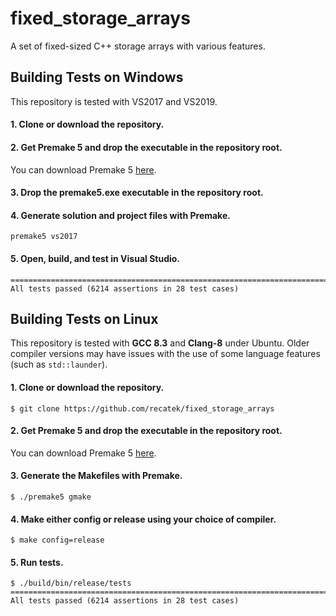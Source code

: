 # fixed_storage_arrays
A set of fixed-sized C++ storage arrays with various features.

## Building Tests on Windows
This repository is tested with VS2017 and VS2019.

#### 1. Clone or download the repository.

#### 2. Get Premake 5 and drop the executable in the repository root.
You can download Premake 5 [here](https://premake.github.io/download.html).

#### 3. Drop the premake5.exe executable in the repository root.

#### 4. Generate solution and project files with Premake.
```
premake5 vs2017
```

#### 5. Open, build, and test in Visual Studio.
```
===============================================================================
All tests passed (6214 assertions in 28 test cases)
```

## Building Tests on Linux
This repository is tested with **GCC 8.3** and **Clang-8** under Ubuntu. Older compiler versions may have issues with the use of some language features (such as `std::launder`).

#### 1. Clone or download the repository.
```
$ git clone https://github.com/recatek/fixed_storage_arrays
```

#### 2. Get Premake 5 and drop the executable in the repository root.
You can download Premake 5 [here](https://premake.github.io/download.html).

#### 3. Generate the Makefiles with Premake.
```
$ ./premake5 gmake
```

#### 4. Make either config or release using your choice of compiler.
```
$ make config=release
```

#### 5. Run tests.
```
$ ./build/bin/release/tests
===============================================================================
All tests passed (6214 assertions in 28 test cases)
```
